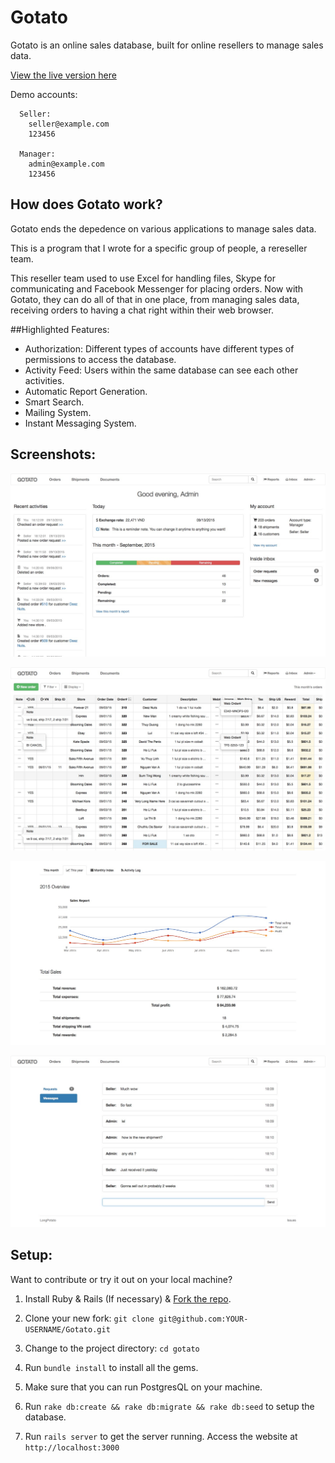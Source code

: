 # Gotato

Gotato is an online sales database, built for online resellers to manage sales data.

[View the live version here](https://red-moose-2689.herokuapp.com/)

Demo accounts:
```
  Seller:
    seller@example.com
    123456

  Manager:
    admin@example.com
    123456
```

## How does Gotato work?

Gotato ends the depedence on various applications to manage sales data.

This is a program that I wrote for a specific group of people, a rereseller team.

This reseller team used to use Excel for handling files, Skype for communicating and Facebook Messenger for placing orders. Now with Gotato, they can do all of that in one place, from managing sales data, receiving orders to having a chat right within their web browser.

##Highlighted Features:

* Authorization: Different types of accounts have different types of permissions to access the database.
* Activity Feed: Users within the same database can see each other activities.
* Automatic Report Generation.
* Smart Search.
* Mailing System.
* Instant Messaging System.

## Screenshots:

![1](https://raw.githubusercontent.com/LongPotato/Gotato/master/app/assets/images/sc1.jpg)

![2](https://raw.githubusercontent.com/LongPotato/Gotato/master/app/assets/images/sc3.jpg)

![3](https://raw.githubusercontent.com/LongPotato/Gotato/master/app/assets/images/sc4.jpg)

![4](https://raw.githubusercontent.com/LongPotato/Gotato/master/app/assets/images/sc2.jpg)

## Setup:

Want to contribute or try it out on your local machine?

1. Install Ruby & Rails (If necessary) & [Fork the repo](http://help.github.com/forking/).

2. Clone your new fork: `git clone git@github.com:YOUR-USERNAME/Gotato.git`

3. Change to the project directory: `cd gotato`

4. Run `bundle install` to install all the gems.

5. Make sure that you can run PostgresQL on your machine.

6. Run `rake db:create && rake db:migrate && rake db:seed` to setup the database.

7. Run `rails server` to get the server running. Access the website at `http://localhost:3000`


